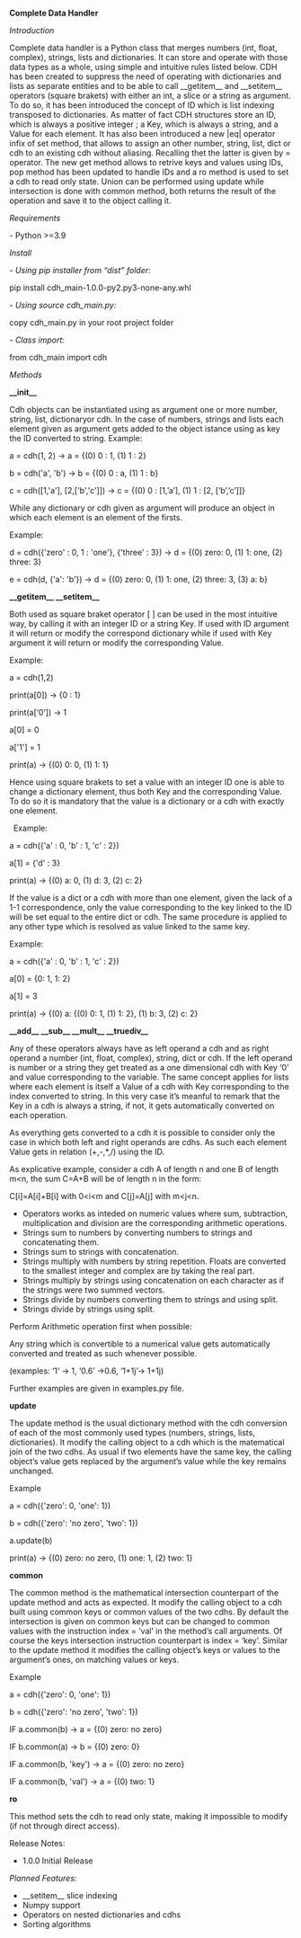 **Complete Data Handler**

*Introduction*

Complete data handler is a Python class that merges numbers (int, float, complex), strings, lists and dictionaries. It can store and operate with those data types as a whole, using simple and intuitive rules listed below. CDH has been created to suppress the need of operating with dictionaries and lists as separate entities and to be able to call \_\_getitem\_\_ and \_\_setitem\_\_ operators (square brakets) with either an int, a slice or a string as argument. To do so, it has been introduced the concept of ID which is list indexing transposed to dictionaries. As matter of fact CDH structures store an ID, which is always a positive integer ; a Key, which is always a string, and a Value for each element. It has also been introduced a new |eq| operator infix of set method, that allows to assign an other number, string, list, dict or cdh to an existing cdh without aliasing. Recalling thet the latter is given by = operator. The new get method allows to retrive keys and values using IDs, pop method has been updated to handle IDs and a ro method is used to set a cdh to read only state. Union can be performed using update while intersection is done with common method, both returns the result of the operation and save it to the object calling it.

*Requirements*

\- Python >=3.9

*Install*

*- Using pip installer from “dist” folder:*

pip install cdh\_main-1.0.0-py2.py3-none-any.whl

*- Using source cdh\_main.py:*

copy cdh\_main.py in your root project folder

*-  Class import:*

from cdh\_main import cdh




*Methods*

**\_\_init\_\_**

Cdh objects can be instantiated using as argument one or more number, string, list, dictionaryor cdh. In the case of numbers, strings and lists each element given as argument gets added to the object istance using as key the ID converted to string. Example:

a = cdh(1, 2) → a = {(0) 0 : 1, (1) 1 : 2}

b = cdh('a', 'b') → b = {(0) 0 : a, (1) 1 : b}

c = cdh([1,'a'], [2,['b','c']]) → c = {(0) 0 : [1,’a’], (1) 1 : [2, [‘b’,’c’]]}

While any dictionary or cdh given as argument will produce an object in which each element is an element of the firsts. 

Example:

d = cdh({'zero' : 0, 1 : 'one'}, {'three' : 3}) → d = {(0) zero: 0, (1) 1: one, (2) three: 3}

e = cdh(d, {'a': 'b'}) → d = {(0) zero: 0, (1) 1: one, (2) three: 3, (3) a: b}

**\_\_getitem\_\_   \_\_setitem\_\_**

Both used as square braket operator [ ] can be used in the most intuitive way, by calling it with an integer ID or a string Key. If used with ID argument it will return or modify the correspond dictionary while if used with Key argument it will return or modify the corresponding Value.



Example:

a = cdh(1,2)

print(a[0]) → {0 : 1}

print(a[‘0’]) → 1

a[0] = 0

a['1'] = 1

print(a) → {(0) 0: 0, (1) 1: 1}


Hence using square brakets to set a value with an integer ID one is able to change a dictionary element, thus both Key and the corresponding Value. To do so it is mandatory that the value is a dictionary or a cdh with exactly one element.

` `Example:

a = cdh({'a' : 0, 'b' : 1, 'c' : 2})

a[1] = {'d' : 3}

print(a) → {(0) a: 0, (1) d: 3, (2) c: 2}

If the value is a dict or a cdh with more than one element, given the lack of a 1-1 correspondence, only the value corresponding to the key linked to the ID will be set equal to the entire dict or cdh. The same procedure is applied to any other type which is resolved as value linked to the same key.

Example:

a = cdh({'a' : 0, 'b' : 1, 'c' : 2})

a[0] = {0: 1, 1: 2}

a[1] = 3

print(a) → {(0) a: {(0) 0: 1, (1) 1: 2}, (1) b: 3, (2) c: 2}

**\_\_add\_\_	\_\_sub\_\_	\_\_mult\_\_	\_\_truediv\_\_**

Any of these operators always have as left operand a cdh and as right operand  a number (int, float, complex), string, dict or cdh. If the left operand is number or a string they get treated as a one dimensional cdh with Key ‘0’ and value corresponding to the variable. The same concept applies for lists where each element is itself a Value of a cdh with Key corresponding to the index converted to string. In this very case it’s meanful to remark that the Key in a cdh is always a string, if not, it gets automatically converted on each operation. 

As everything gets converted to a cdh it is possible to consider only the case in which both left and right operands are cdhs. As such each element Value gets in relation (+,-,\*,/) using the ID. 

As explicative example, consider a cdh A of length n and one B of length m<n, the sum C=A+B will be of length n in the form:

C[i]=A[i]+B[i] with 0<i<m and C[j]=A[j] with m<j<n.

- Operators works as inteded on numeric values where sum, subtraction, multiplication and division are the corresponding arithmetic operations. 
- Strings sum to numbers by converting numbers to strings and concatenating them.
- Strings sum to strings with concatenation.
- Strings multiply with numbers by string repetition. Floats are converted to the smallest integer and complex are by taking the real part.
- Strings multiply by strings using concatenation on each character as if the strings were two summed vectors.
- Strings divide by numbers converting them to strings and using split.
- Strings divide by strings using split.

Perform Arithmetic operation first when possible:

Any string which is convertible to a numerical value gets automatically converted and treated as such whenever possible. 

(examples: ‘1’ → 1,	‘0.6’ →0.6,	‘1+1j’→ 1+1j)

Further examples are given in examples.py file.

**update**

The update method is the usual dictionary method with the cdh conversion of each of the most commonly used types (numbers, strings, lists, dictionaries). It modify the calling object to a cdh which is the matematical join of the two cdhs. As usual if two elements have the same key, the calling object’s value gets replaced by the argument’s value while the key remains unchanged.

Example

a = cdh({'zero': 0, 'one': 1})

b = cdh({'zero': 'no zero', 'two': 1})

a.update(b)

print(a) → {(0) zero: no zero, (1) one: 1, (2) two: 1}

**common**

The common method is the mathematical intersection counterpart of the update method and acts as expected. It modify the calling object to a cdh built using common keys or common values of the two cdhs. By default the intersection is given on common keys but can be changed to common values with the instruction index = ‘val’ in the method’s call arguments. Of course the keys intersection instruction counterpart is index = ‘key’. Similar to the update method it modifies the calling object’s keys or values to the argument’s ones, on matching values or keys.

Example

a = cdh({'zero': 0, 'one': 1})

b = cdh({'zero': 'no zero', 'two': 1})

IF a.common(b) -> a = {(0) zero: no zero}

IF b.common(a) -> b = {(0) zero: 0}

IF a.common(b, 'key') -> a = {(0) zero: no zero}

IF a.common(b, 'val') -> a = {(0) two: 1}




**ro**

This method sets the cdh to read only state, making it impossible to modify (if not through direct access).

Release Notes:

- 1.0.0 Initial Release

*Planned Features:*

- \_\_setitem\_\_ slice indexing
- Numpy support
- Operators on nested dictionaries and cdhs
- Sorting algorithms


